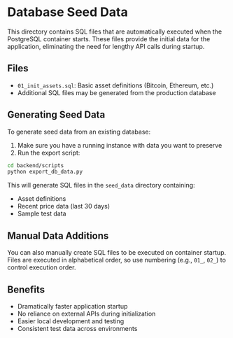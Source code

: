 # Database Seed Data

This directory contains SQL files that are automatically executed when the PostgreSQL container starts.
These files provide the initial data for the application, eliminating the need for lengthy API calls during startup.

## Files

- `01_init_assets.sql`: Basic asset definitions (Bitcoin, Ethereum, etc.)
- Additional SQL files may be generated from the production database

## Generating Seed Data

To generate seed data from an existing database:

1. Make sure you have a running instance with data you want to preserve
2. Run the export script:

```bash
cd backend/scripts
python export_db_data.py
```

This will generate SQL files in the `seed_data` directory containing:
- Asset definitions
- Recent price data (last 30 days)
- Sample test data

## Manual Data Additions

You can also manually create SQL files to be executed on container startup.
Files are executed in alphabetical order, so use numbering (e.g., `01_`, `02_`) to control execution order.

## Benefits

- Dramatically faster application startup
- No reliance on external APIs during initialization
- Easier local development and testing
- Consistent test data across environments 